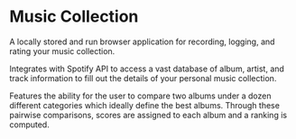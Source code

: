# Music Collection

A locally stored and run browser application for recording, logging, and rating your music collection.

Integrates with Spotify API to access a vast database of album, artist, and track information to fill out the details of your personal music collection.

Features the ability for the user to compare two albums under a dozen different categories which ideally define the best albums. Through these pairwise comparisons, scores are assigned to each album and a ranking is computed.
